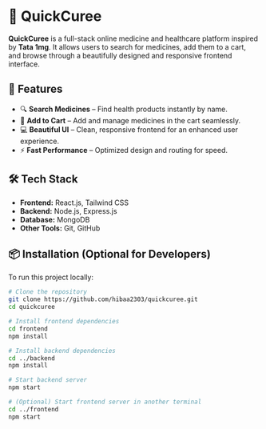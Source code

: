 # 💊 QuickCuree

**QuickCuree** is a full-stack online medicine and healthcare platform inspired by **Tata 1mg**. It allows users to search for medicines, add them to a cart, and browse through a beautifully designed and responsive frontend interface.

## 🚀 Features

- 🔍 **Search Medicines** – Find health products instantly by name.
- 🛒 **Add to Cart** – Add and manage medicines in the cart seamlessly.
- 💻 **Beautiful UI** – Clean, responsive frontend for an enhanced user experience.
- ⚡ **Fast Performance** – Optimized design and routing for speed.

## 🛠 Tech Stack

- **Frontend:** React.js, Tailwind CSS
- **Backend:** Node.js, Express.js
- **Database:** MongoDB
- **Other Tools:** Git, GitHub

## 📦 Installation (Optional for Developers)

To run this project locally:

```bash
# Clone the repository
git clone https://github.com/hibaa2303/quickcuree.git
cd quickcuree

# Install frontend dependencies
cd frontend
npm install

# Install backend dependencies
cd ../backend
npm install

# Start backend server
npm start

# (Optional) Start frontend server in another terminal
cd ../frontend
npm start

